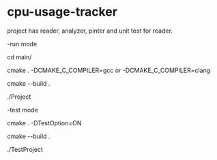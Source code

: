 # cpu-usage-tracker
project has reader, analyzer, pinter and unit test for reader.

-run mode

 cd main/
 
 cmake . -DCMAKE_C_COMPILER=gcc     or    -DCMAKE_C_COMPILER=clang
 
 cmake --build .
 
 ./Project
 
 
-test mode

cmake . -DTestOption=ON

cmake --build .

./TestProject

